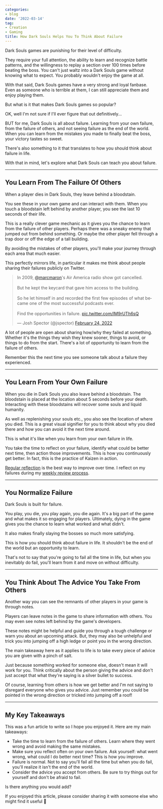 ```yaml
---
categories:
- blog
date: '2022-03-14'
tag:
- Creation
- Gaming
title: How Dark Souls Helps You To Think About Failure
---
```


Dark Souls games are punishing for their level of difficulty. 

They require your full attention, the ability to learn and recognize battle patterns, and the willingness to replay a section over 100 times before beating the boss. You can't just waltz into a Dark Souls game without knowing what to expect. You probably wouldn't enjoy the game at all.

With that said, Dark Souls games have a very strong and loyal fanbase. Even as someone who is terrible at them, I can still appreciate them and enjoy playing them.

But what is it that makes Dark Souls games so popular? 

OK, well I'm not sure if I'll ever figure that out definitively... 

BUT for me, Dark Souls is all about failure. Learning from your own failure, from the failure of others, and not seeing failure as the end of the world. When you can learn from the mistakes you made to finally beat the boss, your victory tastes so sweet.

There's also something to it that translates to how you should think about failure in life.

With that in mind, let's explore what Dark Souls can teach you about failure.

---

## You Learn From The Failure Of Others

When a player dies in Dark Souls, they leave behind a bloodstain.

You see these in your own game and can interact with them. When you touch a bloodstain left behind by another player, you see the last 10 seconds of their life.

This is a really clever game mechanic as it gives you the chance to learn from the failure of other players. Perhaps there was a sneaky enemy that jumped out from behind something. Or maybe the other player fell through a trap door or off the edge of a tall building.

By avoiding the mistakes of other players, you'll make your journey through each area that much easier.

This perfectly mirrors life, in particular it makes me think about people sharing their failures publicly on Twitter.

<blockquote class="twitter-tweet"><p lang="en" dir="ltr">In 2009, <a href="https://twitter.com/marcmaron?ref_src=twsrc%5Etfw">@marcmaron</a>&#39;s Air America radio show got cancelled.<br><br>But he kept the keycard that gave him access to the building.<br><br>So he let himself in and recorded the first few episodes of what became one of the most successful podcasts ever.<br><br>Find the opportunities in failure. <a href="https://t.co/lM9rUTh6sQ">pic.twitter.com/lM9rUTh6sQ</a></p>&mdash; Josh Spector (@jspector) <a href="https://twitter.com/jspector/status/1496925603030716421?ref_src=twsrc%5Etfw">February 24, 2022</a></blockquote> <script async src="https://platform.twitter.com/widgets.js" charset="utf-8"></script>

A lot of people are open about sharing how/why they failed at something. Whether it's the things they wish they knew sooner, things to avoid, or things to do from the start. There's a lot of opportunity to learn from the failure of others.

Remember this the next time you see someone talk about a failure they experienced.

---

## You Learn From Your Own Failure

When you die in Dark Souls you also leave behind a bloodstain. The bloodstain is placed at the location about 5 seconds before your death. Interacting with these bloodstains will recover some souls and liquid humanity.

As well as replenishing your souls etc., you also see the location of where you died. This is a great visual signifier for you to think about why you died there and how you can avoid it the next time around.

This is what it's like when you learn from your own failure in life. 

You take the time to reflect on your failure, identify what could be better next time, then action those improvements. This is how you continuously get better. In fact, this is the practice of Kaizen in action.

[Regular reflection](https://www.mishacreatrix.com/regular-reflection) is the best way to improve over time. I reflect on my failures during my [weekly review process](https://www.mishacreatrix.com/weekly-review-obsidian).

---

## You Normalize Failure

Dark Souls is built for failure. 

You play, you die, you play again, you die again. It's a big part of the game and what makes it so engaging for players. Ultimately, dying in the game gives you the chance to learn what worked and what didn't. 

It also makes finally slaying the bosses so much more satisfying.

This is how you should think about failure in life. It shouldn't be the end of the world but an opportunity to learn.

That's not to say that you're going to fail all the time in life, but when you inevitably do fail, you'll learn from it and move on without difficulty.

---

## You Think About The Advice You Take From Others

Another way you can see the remnants of other players in your game is through notes.

Players can leave notes in the game to share information with others. You may even see notes left behind by the game's developers. 

These notes might be helpful and guide you through a tough challenge or warn you about an upcoming attack. But, they may also be unhelpful and trick you into jumping off a high ledge or point you in the wrong direction.

The main takeaway here as it applies to life is to take every piece of advice you are given with a pinch of salt. 

Just because something worked for someone else, doesn't mean it will work for you. Think critically about the person giving the advice and don't just accept that what they're saying is a silver bullet to success.

Of course, learning from others is how we get better and I'm not saying to disregard everyone who gives you advice. Just remember you could be pointed in the wrong direction or tricked into jumping off a roof!

---

## My Key Takeaways

This was a fun article to write so I hope you enjoyed it. Here are my main takeaways:

- Take the time to learn from the failure of others. Learn where they went wrong and avoid making the same mistakes.
- Make sure you reflect often on your own failure. Ask yourself: what went wrong, what could I do better next time? This is how you improve.
- Failure is normal. Not to say you'll fail all the time but when you do fail, you'll realize it isn't the end of the world.
- Consider the advice you accept from others. Be sure to try things out for yourself and don't be afraid to fail.

Is there anything you would add?


If you enjoyed this article, please consider sharing it with someone else who might find it useful 🤗